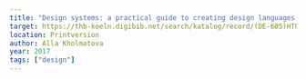 ```yaml
---
title: "Design systems: a practical guide to creating design languages for digital products."
target: https://thb-koeln.digibib.net/search/katalog/record/(DE-605)HT019479321?be-katalog-sort=relevance&q-al=kholmatova&start=1&count=20&hitcount=1&pos=1
location: Printversion
author: Alla Kholmatova
year: 2017
tags: ["design"]
---
```

